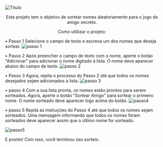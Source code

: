 ![Titulo](https://github.com/user-attachments/assets/ecf44a08-64b4-4991-b38d-a315836ea218)


<p align="center"> Este projeto tem o objetivo de sortear nomes aleatoriamente para o jogo do amigo secreto.





<p align="center"> Como ultilizar o projeto:



• Passo 1
Selecione o campo de texto e escreva um dos nomes que deseja sortear.
![passo 1](https://github.com/user-attachments/assets/0f80968f-0df5-420f-807a-a391bd1a8c65)

• Passo 2
Após preencher o campo de texto com o nome, aperte o botão "Adicionar" para adicionar o nome digitado à lista. O nome deve aparecer abaixo do campo de texto.
![passo 2](https://github.com/user-attachments/assets/a4dfaea5-83f4-43a9-8e66-dd7c23959ae7)

• Passo 3
Agora, repita o processo do Passo 2 até que todos os nomes desejados sejam adicionados à lista.
![passo 3](https://github.com/user-attachments/assets/87a4ec29-81a2-4d4a-ad98-547416600f9f)

• passo 4
Com a sua lista pronta, os nomes estão prontos para serem sorteados. Agora, aperte o botão "Sortear Amigo" para sortear o primeiro nome. O nome sorteado deve aparecer logo acima do botão.
![passo4](https://github.com/user-attachments/assets/f0ecc588-7539-4212-9a8b-fe99aa9c98a1)

• passo 5
Repita as instruções do Passo 4 até que todos os nomes sejam sorteados. Uma mensagem informando que todos os nomes foram sorteados deve aparecer assim que o último nome for sorteado.


![passo5](https://github.com/user-attachments/assets/5b4b9276-4fd7-426f-87a6-c34de56df104)

E pronto! Com isso, você terminou seu sorteio.
